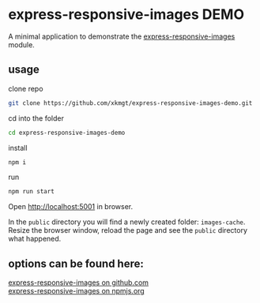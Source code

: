 # express-responsive-images DEMO

A minimal application to demonstrate the [express-responsive-images](https://github.com/xkmgt/express-responsive-images) module.  

## usage

clone repo  
```bash
git clone https://github.com/xkmgt/express-responsive-images-demo.git
```
cd into the folder  
```bash
cd express-responsive-images-demo
```
install  
```bash
npm i
```
run  
```bash
npm run start
```

Open [http://localhost:5001](http://localhost:5001) in browser.  

In the `public` directory you will find a newly created folder: `images-cache`. Resize the browser window, reload the page and see the `public` directory what happened.  

## options can be found here:

[express-responsive-images on github.com](https://github.com/xkmgt/express-responsive-images)  
[express-responsive-images on npmjs.org](https://www.npmjs.com/package/express-responsive-images)  
  
